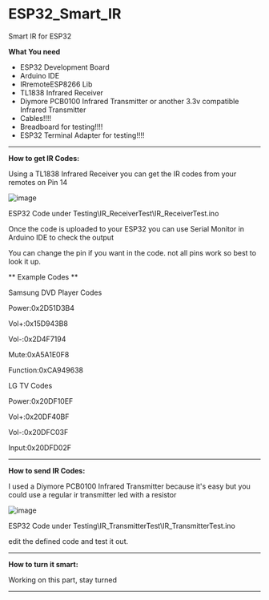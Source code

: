 # ESP32_Smart_IR
Smart IR for ESP32

**What You need**

* ESP32 Development Board
* Arduino IDE
* IRremoteESP8266 Lib
* TL1838 Infrared Receiver
* Diymore PCB0100 Infrared Transmitter or another 3.3v compatible Infrared Transmitter
* Cables!!!!
* Breadboard for testing!!!!
* ESP32 Terminal Adapter for testing!!!!

-----

**How to get IR Codes:**

Using a TL1838 Infrared Receiver you can get the IR codes from your remotes on Pin 14

 ![image](https://github.com/user-attachments/assets/87f99944-d237-4088-a1da-7a1b9a7aedc1)

ESP32 Code under Testing\IR_ReceiverTest\IR_ReceiverTest.ino

Once the code is uploaded to your ESP32 you can use Serial Monitor in Arduino IDE to check the output

You can change the pin if you want in the code. not all pins work so best to look it up. 

** Example Codes **

Samsung DVD Player Codes

Power:0x2D51D3B4

Vol+:0x15D943B8

Vol-:0x2D4F7194

Mute:0xA5A1E0F8

Function:0xCA949638


LG TV Codes

Power:0x20DF10EF

Vol+:0x20DF40BF

Vol-:0x20DFC03F

Input:0x20DFD02F

-----

**How to send IR Codes:**

I used a Diymore PCB0100 Infrared Transmitter because it's easy but you could use a regular ir transmitter led with a resistor 

![image](https://github.com/user-attachments/assets/9d76809a-7b43-4ce3-8907-c0de8dc1515e)

ESP32 Code under Testing\IR_TransmitterTest\IR_TransmitterTest.ino

edit the defined code and test it out.

-----

**How to turn it smart:**

Working on this part, stay turned

-----
  
